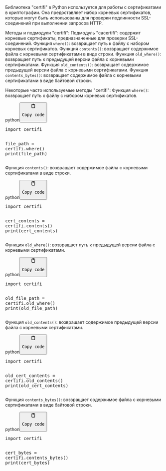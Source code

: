 <p>Библиотека "certifi" в Python используется для работы с сертификатами в криптографии.
Она предоставляет набор корневых сертификатов, которые могут быть использованы
для проверки подлинности SSL-соединений при выполнении запросов HTTP.</p>
<p>Методы и подмодули "certifi":
Подмодуль "cacertifi": содержит корневые сертификаты, предназначенные для проверки SSL-соединений.
Функция <code>where()</code>: возвращает путь к файлу с набором корневых сертификатов.
Функция <code>contents()</code>: возвращает содержимое файла с корневыми сертификатами в виде строки.
Функция <code>old_where()</code>: возвращает путь к предыдущей версии файла с корневыми сертификатами.
Функция <code>old_contents()</code>: возвращает содержимое предыдущей версии файла с корневыми сертификатами.
Функция <code>contents_bytes()</code>: возвращает содержимое файла с корневыми сертификатами в виде байтовой строки.</p>
<p>Некоторые часто используемые методы "certifi":
Функция <code>where()</code>: возвращает путь к файлу с набором корневых сертификатов.</p>
<div class="code-element"><div class="lang-line"><text>python</text><button class="copy-button" onclick="copyCode(this)"><svg aria-hidden="true" xmlns="http://www.w3.org/2000/svg" width="16" height="16" fill="none" viewBox="0 0 24 24"><path stroke="currentColor" stroke-linecap="round" stroke-linejoin="round" stroke-width="2" d="M15 4h3a1 1 0 0 1 1 1v15a1 1 0 0 1-1 1H6a1 1 0 0 1-1-1V5a1 1 0 0 1 1-1h3m0 3h6m-5-4v4h4V3h-4Z"/></svg><pre>Copy code</pre></button></div><div class="code"><div class="highlight"><pre><span></span><span class="kn">import</span> <span class="nn">certifi</span>

<span class="n">file_path</span> <span class="o">=</span> <span class="n">certifi</span><span class="o">.</span><span class="n">where</span><span class="p">()</span>
<span class="nb">print</span><span class="p">(</span><span class="n">file_path</span><span class="p">)</span>
</pre></div></div></div>

<p>Функция <code>contents()</code>: возвращает содержимое файла с корневыми сертификатами в виде строки.</p>
<div class="code-element"><div class="lang-line"><text>python</text><button class="copy-button" onclick="copyCode(this)"><svg aria-hidden="true" xmlns="http://www.w3.org/2000/svg" width="16" height="16" fill="none" viewBox="0 0 24 24"><path stroke="currentColor" stroke-linecap="round" stroke-linejoin="round" stroke-width="2" d="M15 4h3a1 1 0 0 1 1 1v15a1 1 0 0 1-1 1H6a1 1 0 0 1-1-1V5a1 1 0 0 1 1-1h3m0 3h6m-5-4v4h4V3h-4Z"/></svg><pre>Copy code</pre></button></div><div class="code"><div class="highlight"><pre><span></span><span class="kn">import</span> <span class="nn">certifi</span>

<span class="n">cert_contents</span> <span class="o">=</span> <span class="n">certifi</span><span class="o">.</span><span class="n">contents</span><span class="p">()</span>
<span class="nb">print</span><span class="p">(</span><span class="n">cert_contents</span><span class="p">)</span>
</pre></div></div></div>

<p>Функция <code>old_where()</code>: возвращает путь к предыдущей версии файла с корневыми сертификатами.</p>
<div class="code-element"><div class="lang-line"><text>python</text><button class="copy-button" onclick="copyCode(this)"><svg aria-hidden="true" xmlns="http://www.w3.org/2000/svg" width="16" height="16" fill="none" viewBox="0 0 24 24"><path stroke="currentColor" stroke-linecap="round" stroke-linejoin="round" stroke-width="2" d="M15 4h3a1 1 0 0 1 1 1v15a1 1 0 0 1-1 1H6a1 1 0 0 1-1-1V5a1 1 0 0 1 1-1h3m0 3h6m-5-4v4h4V3h-4Z"/></svg><pre>Copy code</pre></button></div><div class="code"><div class="highlight"><pre><span></span><span class="kn">import</span> <span class="nn">certifi</span>

<span class="n">old_file_path</span> <span class="o">=</span> <span class="n">certifi</span><span class="o">.</span><span class="n">old_where</span><span class="p">()</span>
<span class="nb">print</span><span class="p">(</span><span class="n">old_file_path</span><span class="p">)</span>
</pre></div></div></div>

<p>Функция <code>old_contents()</code>: возвращает содержимое предыдущей версии файла с корневыми сертификатами.</p>
<div class="code-element"><div class="lang-line"><text>python</text><button class="copy-button" onclick="copyCode(this)"><svg aria-hidden="true" xmlns="http://www.w3.org/2000/svg" width="16" height="16" fill="none" viewBox="0 0 24 24"><path stroke="currentColor" stroke-linecap="round" stroke-linejoin="round" stroke-width="2" d="M15 4h3a1 1 0 0 1 1 1v15a1 1 0 0 1-1 1H6a1 1 0 0 1-1-1V5a1 1 0 0 1 1-1h3m0 3h6m-5-4v4h4V3h-4Z"/></svg><pre>Copy code</pre></button></div><div class="code"><div class="highlight"><pre><span></span><span class="kn">import</span> <span class="nn">certifi</span>

<span class="n">old_cert_contents</span> <span class="o">=</span> <span class="n">certifi</span><span class="o">.</span><span class="n">old_contents</span><span class="p">()</span>
<span class="nb">print</span><span class="p">(</span><span class="n">old_cert_contents</span><span class="p">)</span>
</pre></div></div></div>

<p>Функция <code>contents_bytes()</code>: возвращает содержимое файла с корневыми сертификатами в виде байтовой строки.</p>
<div class="code-element"><div class="lang-line"><text>python</text><button class="copy-button" onclick="copyCode(this)"><svg aria-hidden="true" xmlns="http://www.w3.org/2000/svg" width="16" height="16" fill="none" viewBox="0 0 24 24"><path stroke="currentColor" stroke-linecap="round" stroke-linejoin="round" stroke-width="2" d="M15 4h3a1 1 0 0 1 1 1v15a1 1 0 0 1-1 1H6a1 1 0 0 1-1-1V5a1 1 0 0 1 1-1h3m0 3h6m-5-4v4h4V3h-4Z"/></svg><pre>Copy code</pre></button></div><div class="code"><div class="highlight"><pre><span></span><span class="kn">import</span> <span class="nn">certifi</span>

<span class="n">cert_bytes</span> <span class="o">=</span> <span class="n">certifi</span><span class="o">.</span><span class="n">contents_bytes</span><span class="p">()</span>
<span class="nb">print</span><span class="p">(</span><span class="n">cert_bytes</span><span class="p">)</span>
</pre></div></div></div>